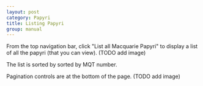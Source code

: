 ```yaml
---
layout: post
category: Papyri
title: Listing Papyri
group: manual
---
```


From the top navigation bar, click "List all Macquarie Papyri" to display a list of all the papyri (that you can view).
(TODO add image)

The list is sorted by sorted by MQT number.

Pagination controls are at the bottom of the page.
(TODO add image)

